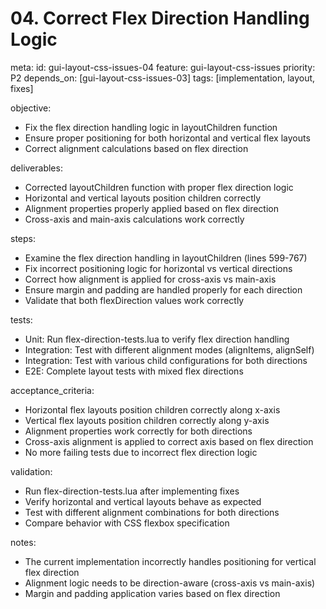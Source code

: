 # 04. Correct Flex Direction Handling Logic

meta:
  id: gui-layout-css-issues-04
  feature: gui-layout-css-issues
  priority: P2
  depends_on: [gui-layout-css-issues-03]
  tags: [implementation, layout, fixes]

objective:
- Fix the flex direction handling logic in layoutChildren function
- Ensure proper positioning for both horizontal and vertical flex layouts
- Correct alignment calculations based on flex direction

deliverables:
- Corrected layoutChildren function with proper flex direction logic
- Horizontal and vertical layouts position children correctly 
- Alignment properties properly applied based on flex direction
- Cross-axis and main-axis calculations work correctly

steps:
- Examine the flex direction handling in layoutChildren (lines 599-767)
- Fix incorrect positioning logic for horizontal vs vertical directions
- Correct how alignment is applied for cross-axis vs main-axis
- Ensure margin and padding are handled properly for each direction
- Validate that both flexDirection values work correctly

tests:
- Unit: Run flex-direction-tests.lua to verify flex direction handling
- Integration: Test with different alignment modes (alignItems, alignSelf)
- Integration: Test with various child configurations for both directions
- E2E: Complete layout tests with mixed flex directions

acceptance_criteria:
- Horizontal flex layouts position children correctly along x-axis
- Vertical flex layouts position children correctly along y-axis
- Alignment properties work correctly for both directions
- Cross-axis alignment is applied to correct axis based on flex direction
- No more failing tests due to incorrect flex direction logic

validation:
- Run flex-direction-tests.lua after implementing fixes
- Verify horizontal and vertical layouts behave as expected
- Test with different alignment combinations for both directions
- Compare behavior with CSS flexbox specification

notes:
- The current implementation incorrectly handles positioning for vertical flex direction
- Alignment logic needs to be direction-aware (cross-axis vs main-axis)
- Margin and padding application varies based on flex direction